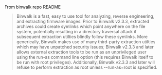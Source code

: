 From binwalk repo README


> Binwalk is a fast, easy to use tool for analyzing, reverse engineering, and extracting firmware images.
Prior to Binwalk v2.3.3, extracted archives could create symlinks which point anywhere on the file system, potentially resulting in a directory traversal attack if subsequent extraction utilties blindly follow these symlinks. More generically, Binwalk makes use of many third-party extraction utilties which may have unpatched security issues; Binwalk v2.3.3 and later allows external extraction tools to be run as an unprivileged user using the run-as command line option (this requires Binwalk itself to be run with root privileges). Additionally, Binwalk v2.3.3 and later will refuse to perform extraction as root unless --run-as=root is specified.

